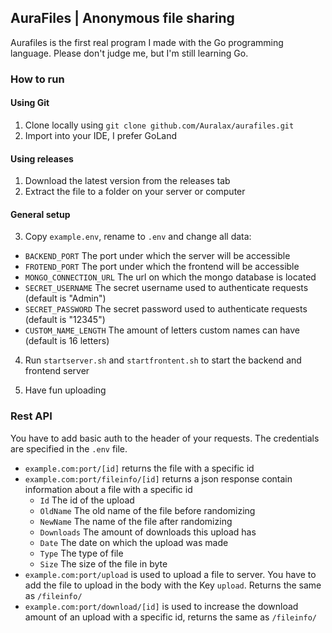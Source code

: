 ## AuraFiles | Anonymous file sharing

Aurafiles is the first real program I made with the Go programming language. Please don't judge me, but I'm still
learning Go.

### How to run

#### Using Git

1) Clone locally using `git clone github.com/Auralax/aurafiles.git`
2) Import into your IDE, I prefer GoLand

#### Using releases

1) Download the latest version from the releases tab
2) Extract the file to a folder on your server or computer

#### General setup

3) Copy `example.env`, rename to `.env` and change all data:

- `BACKEND_PORT` The port under which the server will be accessible
- `FROTEND_PORT` The port under which the frontend will be accessible
- `MONGO_CONNECTION_URL` The url on which the mongo database is located
- `SECRET_USERNAME` The secret username used to authenticate requests (default is "Admin")
- `SECRET_PASSWORD` The secret password used to authenticate requests (default is "12345")
- `CUSTOM_NAME_LENGTH` The amount of letters custom names can have (default is 16 letters)

4) Run `startserver.sh` and `startfrontent.sh` to start the backend and frontend server

5) Have fun uploading

### Rest API

You have to add basic auth to the header of your requests. The credentials are specified in the `.env` file.

- `example.com:port/[id]` returns the file with a specific id
- `example.com:port/fileinfo/[id]` returns a json response contain information about a file with a specific id
    - `Id` The id of the upload
    - `OldName` The old name of the file before randomizing
    - `NewName` The name of the file after randomizing
    - `Downloads` The amount of downloads this upload has
    - `Date` The date on which the upload was made
    - `Type` The type of file
    - `Size` The size of the file in byte
- `example.com:port/upload` is used to upload a file to server. You have to add the file to upload in the body with the
  Key `upload`. Returns the same as `/fileinfo/`
- `example.com:port/download/[id]` is used to increase the download amount of an upload with a specific id, returns the
  same as `/fileinfo/`
    

